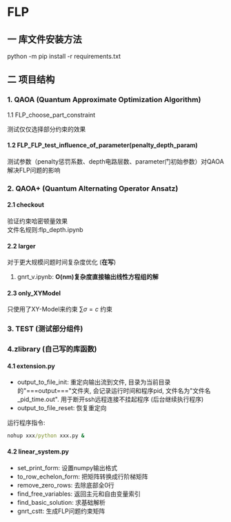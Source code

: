# FLP

## 一 库文件安装方法

python -m pip install -r requirements.txt

## 二 项目结构
### 1. QAOA (Quantum Approximate Optimization Algorithm)

1.1 FLP_choose_part_constraint

测试仅仅选择部分约束的效果

#### 1.2 FLP_FLP_test_influence_of_parameter(penalty_depth_param)

测试参数（penalty惩罚系数、depth电路层数、parameter门初始参数）对QAOA解决FLP问题的影响

### 2. QAOA+ (Quantum Alternating Operator Ansatz)

#### 2.1 checkout

验证约束哈密顿量效果  
文件名规则:flp_depth.ipynb

#### 2.2 larger

对于更大规模问题时间复杂度优化 (**在写**)

1. gnrt_v.ipynb: **O(nm)复杂度直接输出线性方程组的解**

#### 2.3 only_XYModel

只使用了XY-Model来约束 $∑σ=c$ 约束

### 3. TEST (测试部分组件)

### 4.zlibrary (自己写的库函数)

#### 4.1 extension.py

- output_to_file_init: 重定向输出流到文件, 目录为当前目录的"===output==="文件夹, 会记录运行时间和程序pid, 文件名为"文件名_pid_time.out". 用于断开ssh远程连接不挂起程序 (后台继续执行程序)  
- output_to_file_reset: 恢复重定向

运行程序指令:

```cmd
nohup xxx/python xxx.py &
```

#### 4.2 linear_system.py

- set_print_form: 设置numpy输出格式
- to_row_echelon_form: 把矩阵转换成行阶梯矩阵
- remove_zero_rows: 去除底部全0行
- find_free_variables: 返回主元和自由变量索引
- find_basic_solution: 求基础解析
- gnrt_cstt: 生成FLP问题约束矩阵
